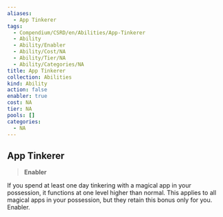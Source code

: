 ```yaml
---
aliases:
  - App Tinkerer
tags:
  - Compendium/CSRD/en/Abilities/App-Tinkerer
  - Ability
  - Ability/Enabler
  - Ability/Cost/NA
  - Ability/Tier/NA
  - Ability/Categories/NA
title: App Tinkerer
collection: Abilities
kind: Ability
action: false
enabler: true
cost: NA
tier: NA
pools: []
categories:
  - NA
---
```

## App Tinkerer    
>**Enabler**  
    
If you spend at least one day tinkering with a magical app in your possession, it functions at one level higher than normal. This applies to all magical apps in your possession, but they retain this bonus only for you. Enabler.  
  
